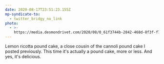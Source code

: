 ```yaml
---
date: 2020-08-17T23:51:23.155Z
mp-syndicate-to:
  - twitter_bridgy_no_link
photo:
  - >-
    https://media.desmondrivet.com/2020/08/0_61f3744b-2842-468d-8f3f-f79d2fd81aa8.jpg
---
```


Lemon ricotta pound cake, a close cousin of the cannoli pound cake I posted previously. This time it's actually a pound cake, more or less. And yes, it's delicious. 

